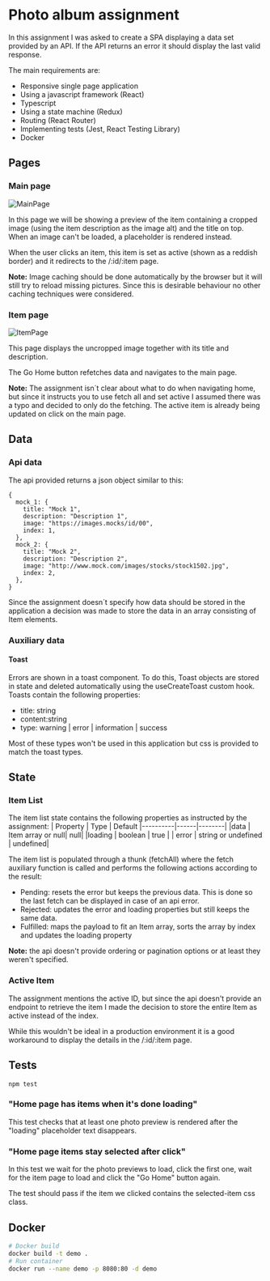 # Photo album assignment
In this assignment I was asked to create a SPA displaying a data set provided by an API. If the API returns an error it should display the last valid response.

The main requirements are:
- Responsive single page application
- Using a javascript framework (React)
- Typescript
- Using a state machine (Redux)
- Routing (React Router)
- Implementing tests (Jest, React Testing Library)
- Docker

## Pages

### Main page

![MainPage](https://github.com/ndrlpzm/assignment-frontend-dec/assets/46680834/9f41d02e-b274-4f04-b826-a6947f7af5a6)

In this page we will be showing a preview of the item containing a cropped image (using the item description as the image alt) and the title on top. When an image can't be loaded, a placeholder is rendered instead.

When the user clicks an item, this item is set as active (shown as a reddish border) and it redirects to the /:id/:item page.

**Note:** Image caching should be done automatically by the browser but it will still try to reload missing pictures. Since this is desirable behaviour no other caching techniques were considered.

### Item page
![ItemPage](https://github.com/ndrlpzm/assignment-frontend-dec/assets/46680834/6462918f-07ba-4a83-b331-14273c06e50b)

This page displays the uncropped image together with its title and description.

The Go Home button refetches data and navigates to the main page.

**Note:** The assignment isn´t clear about what to do when navigating home, but since it instructs you to use fetch all and set active I assumed there was a typo and decided to only do the fetching. The active item is already being updated on click on the main page.

## Data

### Api data

The api provided returns a json object similar to this:

```
{
  mock_1: {
    title: "Mock 1",
    description: "Description 1",
    image: "https://images.mocks/id/00",
    index: 1,
  },
  mock_2: {
    title: "Mock 2",
    description: "Description 2",
    image: "http://www.mock.com/images/stocks/stock1502.jpg",
    index: 2,
  },
}
```

Since the assignment doesn´t specify how data should be stored in the application a decision was made to store the data in an array consisting of Item elements.

### Auxiliary data

#### Toast

Errors are shown in a toast component. To do this, Toast objects are stored in state and deleted automatically using the useCreateToast custom hook. Toasts contain the following properties:

- title: string
- content:string
- type: warning | error | information | success

Most of these types won't be used in this application but css is provided to match the toast types.

## State

### Item List

The item list state contains the following properties as instructed by the assignment:
| Property | Type | Default
|----------|------|--------|
|data | Item array or null| null|
|loading | boolean | true |
| error | string or undefined | undefined|

The item list is populated through a thunk (fetchAll) where the fetch auxiliary function is called and performs the following actions according to the result:

- Pending: resets the error but keeps the previous data. This is done so the last fetch can be displayed in case of an api error.
- Rejected: updates the error and loading properties but still keeps the same data.
- Fulfilled: maps the payload to fit an Item array, sorts the array by index and updates the loading property

**Note:** the api doesn't provide ordering or pagination options or at least they weren't specified.

### Active Item

The assignment mentions the active ID, but since the api doesn't provide an endpoint to retrieve the item I made the decision to store the entire Item as active instead of the index.

While this wouldn't be ideal in a production environment it is a good workaround to display the details in the /:id/:item page.

## Tests
 ```
 npm test
```

### "Home page has items when it's done loading"

This test checks that at least one photo preview is rendered after the "loading" placeholder text disappears.

### "Home page items stay selected after click"

In this test we wait for the photo previews to load, click the first one, wait for the item page to load and click the "Go Home" button again.

The test should pass if the item we clicked contains the selected-item css class.

## Docker

```sh
# Docker build
docker build -t demo .
# Run container
docker run --name demo -p 8080:80 -d demo
```
